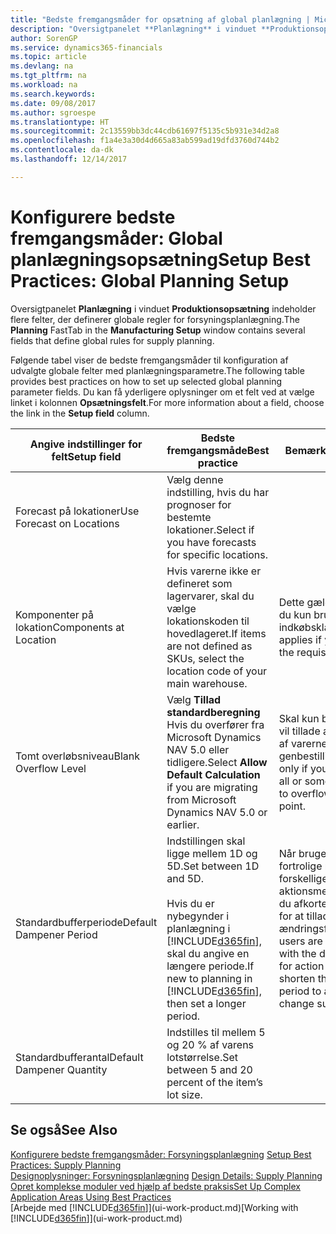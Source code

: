 ```yaml
---
title: "Bedste fremgangsmåder for opsætning af global planlægning | Microsoft Docs"
description: "Oversigtpanelet **Planlægning** i vinduet **Produktionsopsætning** indeholder flere felter, der definerer globale regler for forsyningsplanlægning."
author: SorenGP
ms.service: dynamics365-financials
ms.topic: article
ms.devlang: na
ms.tgt_pltfrm: na
ms.workload: na
ms.search.keywords: 
ms.date: 09/08/2017
ms.author: sgroespe
ms.translationtype: HT
ms.sourcegitcommit: 2c13559bb3dc44cdb61697f5135c5b931e34d2a8
ms.openlocfilehash: f1a4e3a30d4d665a83ab599ad19dfd3760d744b2
ms.contentlocale: da-dk
ms.lasthandoff: 12/14/2017

---
```

# <a name="setup-best-practices-global-planning-setup"></a><span data-ttu-id="45e14-103">Konfigurere bedste fremgangsmåder: Global planlægningsopsætning</span><span class="sxs-lookup"><span data-stu-id="45e14-103">Setup Best Practices: Global Planning Setup</span></span>
<span data-ttu-id="45e14-104">Oversigtpanelet **Planlægning** i vinduet **Produktionsopsætning** indeholder flere felter, der definerer globale regler for forsyningsplanlægning.</span><span class="sxs-lookup"><span data-stu-id="45e14-104">The **Planning** FastTab in the **Manufacturing Setup** window contains several fields that define global rules for supply planning.</span></span>  

 <span data-ttu-id="45e14-105">Følgende tabel viser de bedste fremgangsmåder til konfiguration af udvalgte globale felter med planlægningsparametre.</span><span class="sxs-lookup"><span data-stu-id="45e14-105">The following table provides best practices on how to set up selected global planning parameter fields.</span></span> <span data-ttu-id="45e14-106">Du kan få yderligere oplysninger om et felt ved at vælge linket i kolonnen **Opsætningsfelt**.</span><span class="sxs-lookup"><span data-stu-id="45e14-106">For more information about a field, choose the link in the **Setup field** column.</span></span>  

|<span data-ttu-id="45e14-107">Angive indstillinger for felt</span><span class="sxs-lookup"><span data-stu-id="45e14-107">Setup field</span></span>|<span data-ttu-id="45e14-108">Bedste fremgangsmåde</span><span class="sxs-lookup"><span data-stu-id="45e14-108">Best practice</span></span>|<span data-ttu-id="45e14-109">Bemærkning</span><span class="sxs-lookup"><span data-stu-id="45e14-109">Comment</span></span>|  
|-----------------|-------------------|-------------|  
|<span data-ttu-id="45e14-110">Forecast på lokationer</span><span class="sxs-lookup"><span data-stu-id="45e14-110">Use Forecast on Locations</span></span>|<span data-ttu-id="45e14-111">Vælg denne indstilling, hvis du har prognoser for bestemte lokationer.</span><span class="sxs-lookup"><span data-stu-id="45e14-111">Select if you have forecasts for specific locations.</span></span>||  
|<span data-ttu-id="45e14-112">Komponenter på lokation</span><span class="sxs-lookup"><span data-stu-id="45e14-112">Components at Location</span></span>|<span data-ttu-id="45e14-113">Hvis varerne ikke er defineret som lagervarer, skal du vælge lokationskoden til hovedlageret.</span><span class="sxs-lookup"><span data-stu-id="45e14-113">If items are not defined as SKUs, select the location code of your main warehouse.</span></span>|<span data-ttu-id="45e14-114">Dette gælder også, hvis du kun bruger indkøbskladden.</span><span class="sxs-lookup"><span data-stu-id="45e14-114">This also applies if you only use the requisition worksheet.</span></span>|  
|<span data-ttu-id="45e14-115">Tomt overløbsniveau</span><span class="sxs-lookup"><span data-stu-id="45e14-115">Blank Overflow Level</span></span>|<span data-ttu-id="45e14-116">Vælg **Tillad standardberegning** Hvis du overfører fra Microsoft Dynamics NAV 5.0 eller tidligere.</span><span class="sxs-lookup"><span data-stu-id="45e14-116">Select **Allow Default Calculation** if you are migrating from Microsoft Dynamics NAV 5.0 or earlier.</span></span>|<span data-ttu-id="45e14-117">Skal kun bruges, hvis du vil tillade alle eller nogle af varerne at løbe over genbestillingspunktet.</span><span class="sxs-lookup"><span data-stu-id="45e14-117">Use only if you want to allow all or some of your items to overflow the reorder point.</span></span>|  
|<span data-ttu-id="45e14-118">Standardbufferperiode</span><span class="sxs-lookup"><span data-stu-id="45e14-118">Default Dampener Period</span></span>|<span data-ttu-id="45e14-119">Indstillingen skal ligge mellem 1D og 5D.</span><span class="sxs-lookup"><span data-stu-id="45e14-119">Set between 1D and 5D.</span></span><br /><br /> <span data-ttu-id="45e14-120">Hvis du er nybegynder i planlægning i [!INCLUDE[d365fin](includes/d365fin_md.md)], skal du angive en længere periode.</span><span class="sxs-lookup"><span data-stu-id="45e14-120">If new to planning in [!INCLUDE[d365fin](includes/d365fin_md.md)], then set a longer period.</span></span>|<span data-ttu-id="45e14-121">Når brugerne er mere fortrolige med de forskellige årsager til aktionsmeddelelser, kan du afkorte bufferperioden for at tillade flere ændringsforslag.</span><span class="sxs-lookup"><span data-stu-id="45e14-121">When users are more familiar with the different reasons for action messages, then shorten the dampener period to allow more change suggestions.</span></span>|  
|<span data-ttu-id="45e14-122">Standardbufferantal</span><span class="sxs-lookup"><span data-stu-id="45e14-122">Default Dampener Quantity</span></span>|<span data-ttu-id="45e14-123">Indstilles til mellem 5 og 20 % af varens lotstørrelse.</span><span class="sxs-lookup"><span data-stu-id="45e14-123">Set between 5 and 20 percent of the item’s lot size.</span></span>||  

## <a name="see-also"></a><span data-ttu-id="45e14-124">Se også</span><span class="sxs-lookup"><span data-stu-id="45e14-124">See Also</span></span>  
 <span data-ttu-id="45e14-125">[Konfigurere bedste fremgangsmåder: Forsyningsplanlægning](setup-best-practices-supply-planning.md) </span><span class="sxs-lookup"><span data-stu-id="45e14-125">[Setup Best Practices: Supply Planning](setup-best-practices-supply-planning.md) </span></span>  
 <span data-ttu-id="45e14-126">[Designoplysninger: Forsyningsplanlægning](design-details-supply-planning.md) </span><span class="sxs-lookup"><span data-stu-id="45e14-126">[Design Details: Supply Planning](design-details-supply-planning.md) </span></span>  
 [<span data-ttu-id="45e14-127">Opret komplekse moduler ved hjælp af bedste praksis</span><span class="sxs-lookup"><span data-stu-id="45e14-127">Set Up Complex Application Areas Using Best Practices</span></span>](set-up-complex-application-areas-using-best-practices.md)  
 <span data-ttu-id="45e14-128">[Arbejde med [!INCLUDE[d365fin](includes/d365fin_md.md)]](ui-work-product.md)</span><span class="sxs-lookup"><span data-stu-id="45e14-128">[Working with [!INCLUDE[d365fin](includes/d365fin_md.md)]](ui-work-product.md)</span></span>

